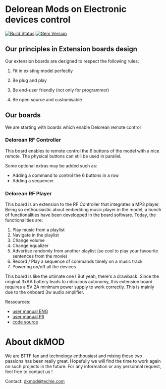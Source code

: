 # Delorean Mods on Electronic devices control

[![Build Status](https://travis-ci.org/pages-themes/minimal.svg?branch=master)](https://travis-ci.org/pages-themes/minimal) [![Gem Version](https://badge.fury.io/rb/jekyll-theme-minimal.svg)](https://badge.fury.io/rb/jekyll-theme-minimal)

## Our principles in Extension boards design

Our extension boards are designed to respect the following rules:

1. Fit in existing model perfectly

2. Be plug and play

3. Be end-user friendly (not only for programmer)

4. Be open source and customisable

## Our boards

We are starting with boards which enable Delorean remote control

### Delorean RF Controller

This board enables to remote control the 6 buttons of the model with a nice remote.
The physical buttons can still be used in parallel.

Some optional extras may be added such as:
- Adding a command to control the 6 buttons in a row
- Adding a sequencer


### Delorean RF Player

This board is an extension to the RF Controller that integrates a MP3 player.
Being so enthousiastic about embedding music player in the model, a bunch of functionalities have been developped in the board software. Today, the functionalities are:

1. Play music from a playlist
2. Navigate in the playlist
3. Change volume
4. Change equalizer
5. Advertise randomly from another playlist (so cool to play your favourite sentences from the movie)
6. Record / Play a sequence of commands timely on a music track
7. Powering on/off all the devices

This board is like the ultimate one !
But yeah, there's a drawback: Since the original 3xAA battery leads to ridiculous autonomy, this extension board requires a 5V 2A minimum power supply to work correctly. This is mainly due to the onboard 3w audio amplifier.

Ressources:
- [user manual ENG](https://github.com/henrio-net/dkmod-delorean/blob/master/docs/Delorean%20RF%20player%20-%20user%20manual%20v1.pdf)
- [user manual FR]("https://github.com/henrio-net/dkmod-delorean/blob/master/docs/Delorean%20RF%20Player%20-%20manuel%20utilisateur%20v1.pdf")
- [code source]("https://github.com/henrio-net/dkmod-delorean/blob/master/code")


# About dkMOD
We are BTTF fan and technology enthousiast and mixing those two passions has been really great.
Hopefully we will find the time to work again on such projects in the future.
For any information or any personnal request, feel free to contact us !

Contact: [dkmod@techie.com](mailto:dkmod@techie.com)

